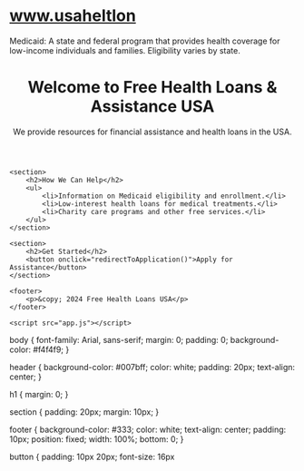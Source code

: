 # www.usaheltlon
Medicaid: A state and federal program that provides health coverage for low-income individuals and families. Eligibility varies by state.
<!DOCTYPE html>
<html lang="en">
<head>
    <meta charset="UTF-8">
    <meta name="viewport" content="width=device-width, initial-scale=1.0">
    <title>Free Health Loans USA</title>
    <link rel="stylesheet" href="styles.css">
</head>
<body>
    <header>
        <h1>Welcome to Free Health Loans & Assistance USA</h1>
        <p>We provide resources for financial assistance and health loans in the USA.</p>
    </header>

    <section>
        <h2>How We Can Help</h2>
        <ul>
            <li>Information on Medicaid eligibility and enrollment.</li>
            <li>Low-interest health loans for medical treatments.</li>
            <li>Charity care programs and other free services.</li>
        </ul>
    </section>

    <section>
        <h2>Get Started</h2>
        <button onclick="redirectToApplication()">Apply for Assistance</button>
    </section>

    <footer>
        <p>&copy; 2024 Free Health Loans USA</p>
    </footer>

    <script src="app.js"></script>
</body>
</html>
body {
    font-family: Arial, sans-serif;
    margin: 0;
    padding: 0;
    background-color: #f4f4f9;
}

header {
    background-color: #007bff;
    color: white;
    padding: 20px;
    text-align: center;
}

h1 {
    margin: 0;
}

section {
    padding: 20px;
    margin: 10px;
}

footer {
    background-color: #333;
    color: white;
    text-align: center;
    padding: 10px;
    position: fixed;
    width: 100%;
    bottom: 0;
}

button {
    padding: 10px 20px;
    font-size: 16px
